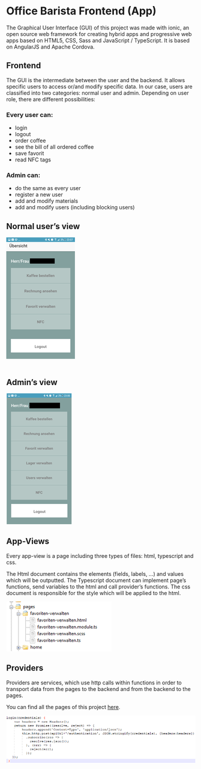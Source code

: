 # Office Barista Frontend (App)
The Graphical User Interface (GUI) of this project was made with ionic, an open source web framework for creating hybrid apps and progressive web apps based on HTML5, CSS, Sass and JavaScript / TypeScript. It is based on AngularJS and Apache Cordova.

## Frontend
The GUI is the intermediate between the user and the backend.  It allows specific users to access or/and modify specific data. In our case, users are classified into two categories: normal user and admin. Depending on user role, there are different possibilities:

### Every user can:
-	login                               
-	logout
-	order coffee
-	see the bill of all ordered coffee
-	save favorit
-	read NFC tags

### Admin can:
- do the same as every user
-	register a new user
-	add and modify materials
-	add and modify users (including blocking users)


## Normal user’s view                                  

![user](README/user.png)                
                                                                                                            
## Admin’s view  

![admin](README/admin.png)                                  

## App-Views
Every app-view is a page including three types of files:  html, typescript and css.

The Html document contains the elements (fields, labels, …) and values which will be outputted.
The Typescript document can implement page’s functions, send variables to the html and call provider’s functions.
The css document is responsible for the style which will be applied to the html.


![pages](README/pages.png)     

## Providers
Providers are services, which use http calls within functions in order to transport data from the pages to the backend and from the backend to the pages.

You can find all the pages of this project [here](https://github.com/gauggelb/Officebarista/tree/master/frontend/src/pages).

![providers](README/providers.png)         
